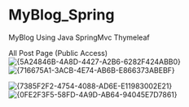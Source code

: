 # MyBlog_Spring
MyBlog Using Java SpringMvc Thymeleaf

All Post Page (Public Access)
![{5A24846B-4A8D-4427-A2B6-6282F424ABB0}](https://github.com/user-attachments/assets/abbc9ef5-d182-474e-8d30-47ac422c95ee)
![{716675A1-3ACB-4E74-AB6B-E866373ABEBF}](https://github.com/user-attachments/assets/671459f3-e905-4248-bec3-d54648cb836a)

![{7385F2F2-4754-4088-AD6E-E11983002E21}](https://github.com/user-attachments/assets/14e4bc05-338e-4813-9a58-92de84c6be20)
![{0FE2F3F5-58FD-4A9D-AB64-94045E7D7861}](https://github.com/user-attachments/assets/066221e5-0129-4081-9826-8ee36f4e84b8)



